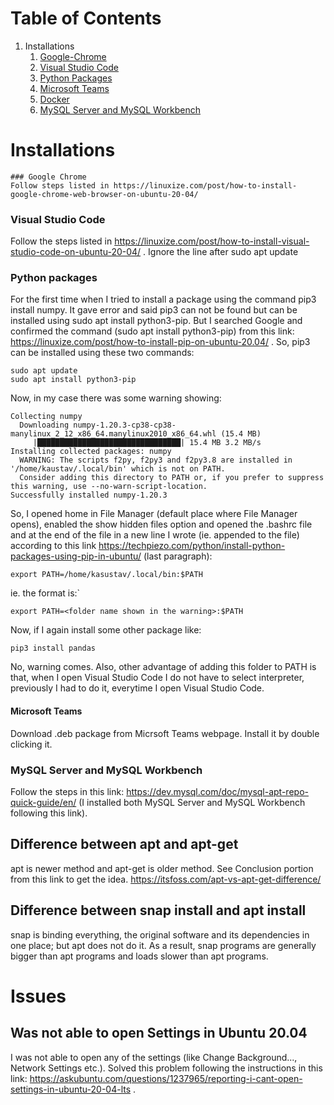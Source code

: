 # Table of Contents
1. Installations
    1. [Google-Chrome](#google-chrome)
    2. [Visual Studio Code](#visual-studio-code)
    3. [Python Packages](#python-packages)
    4. [Microsoft Teams](#microsoft-teams)
    5. [Docker](#docker)
    6. [MySQL Server and MySQL Workbench](#mysql-server-and-mysql-workbench)
 
# Installations
    ### Google Chrome
    Follow steps listed in https://linuxize.com/post/how-to-install-google-chrome-web-browser-on-ubuntu-20-04/

### Visual Studio Code
Follow the steps listed in https://linuxize.com/post/how-to-install-visual-studio-code-on-ubuntu-20-04/   . Ignore the line after sudo apt update

### Python packages
For the first time when I tried to install a package using the command pip3 install numpy. It gave error and said pip3 can not be found but can be installed using sudo apt install python3-pip. But I searched Google and confirmed the command (sudo apt install python3-pip) from this link: https://linuxize.com/post/how-to-install-pip-on-ubuntu-20.04/    . So, pip3 can be installed using these two commands:
```
sudo apt update
sudo apt install python3-pip
```
Now, in my case there was some warning showing:
```
Collecting numpy
  Downloading numpy-1.20.3-cp38-cp38-manylinux_2_12_x86_64.manylinux2010_x86_64.whl (15.4 MB)
     |████████████████████████████████| 15.4 MB 3.2 MB/s 
Installing collected packages: numpy
  WARNING: The scripts f2py, f2py3 and f2py3.8 are installed in '/home/kaustav/.local/bin' which is not on PATH.
  Consider adding this directory to PATH or, if you prefer to suppress this warning, use --no-warn-script-location.
Successfully installed numpy-1.20.3
```
So, I opened home in File Manager (default place where File Manager opens), enabled the show hidden files option and opened the .bashrc file and at the end of the file in a new line I wrote (ie. appended to the file) according to this link https://techpiezo.com/python/install-python-packages-using-pip-in-ubuntu/   (last paragraph):
```
export PATH=/home/kasustav/.local/bin:$PATH
```
ie. the format is:`
```
export PATH=<folder name shown in the warning>:$PATH
```
Now, if I again install some other package like:
```
pip3 install pandas
```
No, warning comes.
Also, other advantage of adding this folder to PATH is that, when I open Visual Studio Code I do not have to select interpreter, previously I had to do it, everytime I open Visual Studio Code.

#### Microsoft Teams
Download .deb package from Micrsoft Teams webpage. Install it by double clicking it.

### MySQL Server and MySQL Workbench
Follow the steps in this link: https://dev.mysql.com/doc/mysql-apt-repo-quick-guide/en/  (I installed both MySQL Server and MySQL Workbench following this link).


## Difference between apt and apt-get
apt is newer method and apt-get is older method. See Conclusion portion from this link to get the idea. https://itsfoss.com/apt-vs-apt-get-difference/

## Difference between snap install and apt install
snap is binding everything, the original software and its dependencies in one place; but apt does not do it. As a result, snap programs are generally bigger than apt programs and loads slower than apt programs.

# Issues
## Was not able to open Settings in Ubuntu 20.04
I was not able to open any of the settings (like Change Background..., Network Settings etc.). Solved this problem following the instructions in this link: https://askubuntu.com/questions/1237965/reporting-i-cant-open-settings-in-ubuntu-20-04-lts  .
